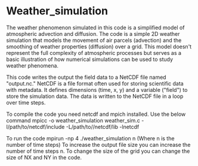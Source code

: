 # Weather_simulation
The weather phenomenon simulated in this code is a simplified model of atmospheric advection and diffusion. The code is a simple 2D weather simulation that models the movement of air parcels (advection) and the smoothing of weather properties (diffusion) over a grid. This model doesn't represent the full complexity of atmospheric processes but serves as a basic illustration of how numerical simulations can be used to study weather phenomena.

This code writes the output the field data to a NetCDF file named "output.nc." NetCDF is a file format often used for storing scientific data with metadata. It defines dimensions (time, x, y) and a variable ("field") to store the simulation data. The data is written to the NetCDF file in a loop over time steps.

To compile the code you need netcdf and mpich installed. Use the below command 
mpicc -o weather_simulation weather_sim.c -I/path/to/netcdf/include -L/path/to//netcdf/lib -lnetcdf

To run the code
mpirun -np 4 ./weather_simulation n (Where n is the number of time steps)
To increase the output file size you can increase the number of time steps n.
To change the size of the grid you can change the size of NX and NY in the code.
